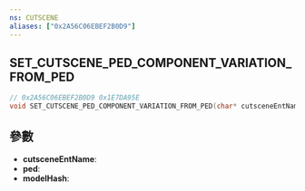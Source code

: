 ```yaml
---
ns: CUTSCENE
aliases: ["0x2A56C06EBEF2B0D9"]
---
```

## SET_CUTSCENE_PED_COMPONENT_VARIATION_FROM_PED

```c
// 0x2A56C06EBEF2B0D9 0x1E7DA95E
void SET_CUTSCENE_PED_COMPONENT_VARIATION_FROM_PED(char* cutsceneEntName, Ped ped, Hash modelHash);
```


## 參數
* **cutsceneEntName**: 
* **ped**: 
* **modelHash**: 

